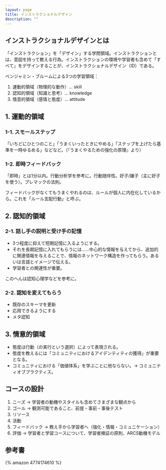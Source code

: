 ```yaml
---
layout: page
title: インストラクショナルデザイン
description: ""
---
```


## インストラクショナルデザインとは

「インストラクション」を「デザイン」する学問領域。インストラクションとは、意図を持って教える行為。インストラクションの環境や学習者も含めて「すべて」をデザインすることが、インストラクショナルデザイン（ID）である。

ベンジャミン・ブルームによる3つの学習領域：

1. 運動的領域（物理的な動作）... skill
2. 認知的領域（知識と思考）... knowledge
3. 情意的領域（感情と態度）... attitude

## 1. 運動的領域

### 1-1. スモールステップ
「いちどにひとつのこと」「うまくいったときにやめる」「ステップを上げたら基準を一時ゆるめる」などなど。（『うまくやるための強化の原理』より）

### 1-2. 即時フィードバック
「即時」とは1分以内。行動分析学を参考に。行動随伴性。好子/嫌子（主に好子を使う）。プレマックの法則。

フィードバックがなくてもうまくやれるのは、ルールが個人に内在化しているから。これを「ルール支配行動」と呼ぶ。

## 2. 認知的領域

### 2-1. 話し手の説明と受け手の記憶

* 3つ程度に抑えて短期記憶に入るようにする。
* それを長期記憶に入れてもらうには……中心的な情報を与えてから、追加的に関連情報を与えることで、情報のネットワーク構造を作ってもらう。あるいは言語とイメージで伝える。
* 学習者との関連性が重要。

このへんは認知心理学などを参考に。

### 2-2. 認知を変えてもらう

* 既存のスキーマを更新
* 応用できるようにする
* メタ認知

## 3. 情意的領域

* 態度は行動（の実行という選択）によって表現される。
* 態度を教えるには「コミュニティにおけるアイデンティティの獲得」が重要となる。
* コミュニティにおける「価値体系」を学ぶことに他ならない。→ コミュニティオブプラクティス。

## コースの設計

1. ニーズ → 学習者の動機やスタイルも含めてさまざまな観点から
2. ゴール → 観測可能であること、前提・事前・事後テスト
3. リソース
4. 活動
5. フィードバック → 教え手から学習者へ（強化・情報・コミュニケーション）
6. 評価 → 学習者と学習コースについて、学習者検証の原則、ARCS動機モデル

## 参考書

{% amazon 4774174610 %}

